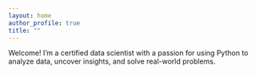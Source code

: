 ```yaml
---
layout: home
author_profile: true
title: ""
---
```

Welcome! I’m a certified data scientist with a passion for using Python to analyze data, uncover insights, and solve real-world problems.
